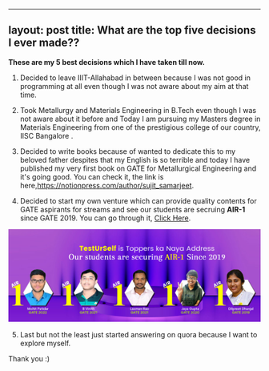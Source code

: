 
---
layout: post
title: What are the top five decisions I ever made?? 
---
**These are my 5 best decisions which I have taken till now.**


1. Decided to leave IIIT-Allahabad in between because I was not good in programming at all even though I was not aware about my aim at that time.

2. Took Metallurgy and Materials Engineering in B.Tech even though I was not aware about it before and Today I am pursuing my Masters degree in Materials Engineering from one of the prestigious college of our country, IISC Bangalore .

3. Decided to write books because of wanted to dedicate this to my beloved father despites that my English is so terrible and today I have published my very first book on GATE for Metallurgical Engineering and it's going good. You can check it, the link is here,https://notionpress.com/author/sujit_samarjeet.

4. Decided to start my own venture which can provide quality contents for GATE aspirants for streams and see our students are secruing **AIR-1** since GATE 2019. You can go through it, [Click Here](https://www.testurself.in).

![image](/assets/images/image11.png)

5. Last but not the least just started answering on quora because I want to explore myself.


Thank you :)
